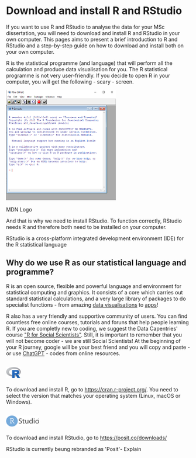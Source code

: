 # Download and install R and RStudio

If you want to use R and RStudio to analyse the data for your MSc dissertation, you will need to download and install R and RStudio in your own computer. This pages aims to present a brief introduction to R and RStudio and a step-by-step guide on how to download and install both on your own computer.

R is the statistical programme (and language) that will perform all the calculation and produce data visualisation for you. The R statistical programme is not very user-friendly. If you decide to open R in your computer, you will get the following - scary - screen.

<img
  src="Figures/R.png"
  alt="R Console"
  title="What I get when I open R in my computer"
  style="display: inline-block; margin: 0 auto; max-width: 300px">
  <figcaption>MDN Logo</figcaption>

And that is why we need to install RStudio. To function correctly, RStudio needs R and therefore both need to be installed on your computer. 

RStudio is a cross-platform integrated development environment (IDE) for the R statistical language

## Why do we use R as our statistical language and programme?

R is an open source, flexible and powerful language and environment for statistical computing and graphics. It consists of a core which carries out standard statistical calculations, and a very large library of packages to do specialist functions - from amazing [data visualisations](r-graph-gallery.com/) to [apps](shiny.rstudio.com/gallery/)!

R also has a very friendly and supportive community of users. You can find countless free online courses, tutorials and foruns that help people learning R. 
If you are completly new to coding, we suggest the Data Capentries' course ["R for Social Scientists"](https://preview.carpentries.org/r-socialsci/index.html). Still, it is important to remember that you will not become coder - we are still Social Scientists! At the beginning of your R journey, google will be your best friend and you will copy and paste - or use [ChatGPT](https://www.r-bloggers.com/2022/12/chatgpt-can-create-datasets-program-in-r-and-when-it-makes-an-error-it-can-fix-that-too/) -  codes from online resources. 



## <img src="Figures/Rlogo.png" alt="R Logo" title="R Logo" width="40" height="30">
To download and install R, go to https://cran.r-project.org/.
You need to select the version that matches your operating system (Linux, macOS or Windows). 
 

## <img src="Figures/RStudio-Logo-Flat.png" alt="R Studio Logo" title="R Studio Logo" width="90" height="30">
To download and install RStudio, go to https://posit.co/downloads/

RStudio is currently beung rebranded as 'Posit'- Explain
